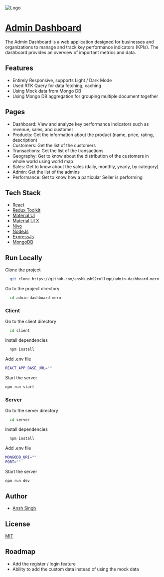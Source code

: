 
![Logo](https://res.cloudinary.com/dicbnntfh/image/upload/v1672067747/spotify-clone/1_zeddoy.png)


# [Admin Dashboard](https://admin-dashboard-mern-as.netlify.app/)

The Admin Dashboard is a web application designed for businesses and organizations 
to manage and track key performance indicators (KPIs). The dashboard provides an overview of important metrics and data.  


## Features

- Entirely Responsive, supports Light / Dark Mode 
- Used RTK Query for data fetching, caching 
- Using Mock data from Mongo DB
- Using Mongo DB aggregation for grouping multiple document together

## Pages 
- Dashboard: View and analyze key performance indicators such as revenue, sales, and customer 
- Products: Get the information about the product (name, price, rating, description)
- Customers: Get the list of the customers 
- Transactions: Get the list of the transactions
- Geography: Get to know about the distribution of the customers in whole world using world map
- Sales: Get to know about the sales (daily, monthly, yearly, by category)
- Admin: Get the list of the admins 
- Performance: Get to know how a particular Seller is performing 


## Tech Stack

- [React](https://reactjs.org/)
- [Redux Toolkit](https://redux-toolkit.js.org/)
- [Material UI](https://mui.com/)
- [Material UI X](https://mui.com/x/introduction/)
- [Nivo](https://nivo.rocks/)
- [NodeJs](https://nodejs.org/en/docs/)
- [ExpressJs](https://expressjs.com/)
- [MongoDB](https://www.mongodb.com/docs/)




## Run Locally

Clone the project

```bash
  git clone https://github.com/anshkush92college/admin-dashboard-mern
```

Go to the project directory

```bash
  cd admin-dashboard-mern
```

### Client 

Go to the client directory
```bash
  cd client
```

Install dependencies

```bash
  npm install 
```

Add .env file
```bash
REACT_APP_BASE_URL=""
```

Start the server
```bash
npm run start
```

### Server 
Go to the server directory
```bash
  cd server
```

Install dependencies

```bash
  npm install 
```

Add .env file
```bash
MONGODB_URI=""
PORT=""
```

Start the server
```bash
npm run dev
```

## Author

- [Ansh Singh](https://www.github.com/anshkush92college)


## License

[MIT](https://choosealicense.com/licenses/mit/)


## Roadmap

- Add the register / login feature
- Ability to add the custom data instead of using the mock data

